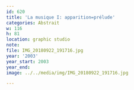 ```yaml
---
id: 620
title: 'La musique I: apparition=prélude'
categories: Abstrait
w: 116
h: 81
location: graphic studio
note:
file: IMG_20180922_191716.jpg
year: '2003'
year_start: 2003
year_end:
image: ../../media/img/IMG_20180922_191716.jpg

---
```

